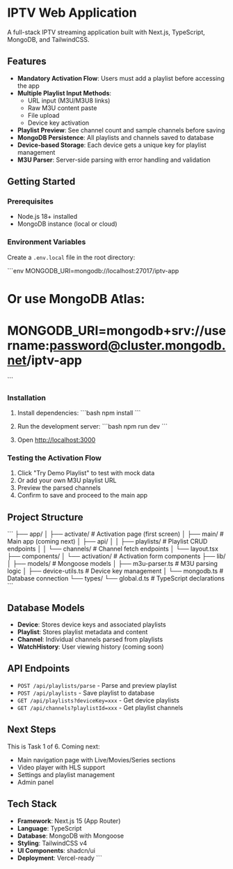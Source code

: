 # IPTV Web Application

A full-stack IPTV streaming application built with Next.js, TypeScript, MongoDB, and TailwindCSS.

## Features

- **Mandatory Activation Flow**: Users must add a playlist before accessing the app
- **Multiple Playlist Input Methods**:
  - URL input (M3U/M3U8 links)
  - Raw M3U content paste
  - File upload
  - Device key activation
- **Playlist Preview**: See channel count and sample channels before saving
- **MongoDB Persistence**: All playlists and channels saved to database
- **Device-based Storage**: Each device gets a unique key for playlist management
- **M3U Parser**: Server-side parsing with error handling and validation

## Getting Started

### Prerequisites

- Node.js 18+ installed
- MongoDB instance (local or cloud)

### Environment Variables

Create a `.env.local` file in the root directory:

\`\`\`env
MONGODB_URI=mongodb://localhost:27017/iptv-app
# Or use MongoDB Atlas:
# MONGODB_URI=mongodb+srv://username:password@cluster.mongodb.net/iptv-app
\`\`\`

### Installation

1. Install dependencies:
\`\`\`bash
npm install
\`\`\`

2. Run the development server:
\`\`\`bash
npm run dev
\`\`\`

3. Open [http://localhost:3000](http://localhost:3000)

### Testing the Activation Flow

1. Click "Try Demo Playlist" to test with mock data
2. Or add your own M3U playlist URL
3. Preview the parsed channels
4. Confirm to save and proceed to the main app

## Project Structure

\`\`\`
├── app/
│   ├── activate/          # Activation page (first screen)
│   ├── main/              # Main app (coming next)
│   ├── api/
│   │   ├── playlists/     # Playlist CRUD endpoints
│   │   └── channels/      # Channel fetch endpoints
│   └── layout.tsx
├── components/
│   └── activation/        # Activation form components
├── lib/
│   ├── models/            # Mongoose models
│   ├── m3u-parser.ts      # M3U parsing logic
│   ├── device-utils.ts    # Device key management
│   └── mongodb.ts         # Database connection
└── types/
    └── global.d.ts        # TypeScript declarations
\`\`\`

## Database Models

- **Device**: Stores device keys and associated playlists
- **Playlist**: Stores playlist metadata and content
- **Channel**: Individual channels parsed from playlists
- **WatchHistory**: User viewing history (coming soon)

## API Endpoints

- `POST /api/playlists/parse` - Parse and preview playlist
- `POST /api/playlists` - Save playlist to database
- `GET /api/playlists?deviceKey=xxx` - Get device playlists
- `GET /api/channels?playlistId=xxx` - Get playlist channels

## Next Steps

This is Task 1 of 6. Coming next:
- Main navigation page with Live/Movies/Series sections
- Video player with HLS support
- Settings and playlist management
- Admin panel

## Tech Stack

- **Framework**: Next.js 15 (App Router)
- **Language**: TypeScript
- **Database**: MongoDB with Mongoose
- **Styling**: TailwindCSS v4
- **UI Components**: shadcn/ui
- **Deployment**: Vercel-ready
\`\`\`
